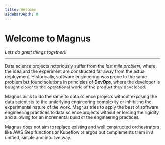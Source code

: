 ```yaml
---
title: Welcome
sidebarDepth: 0
---
```


# **Welcome to Magnus**
*Lets do great things together!!*

---

Data science projects notoriously suffer from the *last mile problem*, where the idea and the experiment are 
constructed far away from the actual deployment. Historically, software engineering was prone to the same problem 
but found solutions in principles of **DevOps**, where the developer is bought closer to the operational world 
of the product they developed. 

Magnus aims to do the same to data science projects without exposing the data scientists to the underlying engineering 
complexity or inhibiting the experimental nature of the work. Magnus tries to apply the best of software engineering 
practices to data science projects without enforcing the rigidity and allowing for an incremental build of the 
engineering practices. 

Magnus does not aim to replace existing and well constructed orchestrators like AWS Step functions or Kubeflow or 
argos but complements them in a unified, simple and intuitive way.